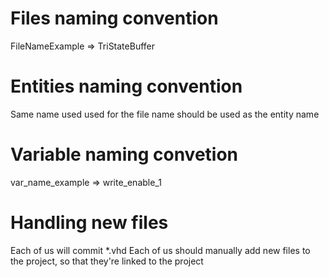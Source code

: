 # Files naming convention
FileNameExample => TriStateBuffer

# Entities naming convention
Same name used used for the file name should be used as the entity name

# Variable naming convetion
var_name_example => write_enable_1

# Handling new files
Each of us will commit \*.vhd
Each of us should manually add new files to the project, so that they're linked to the project
